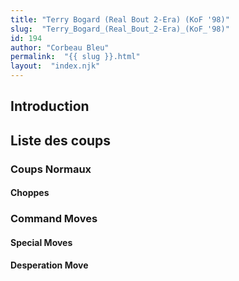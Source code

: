 ```yaml
---
title: "Terry Bogard (Real Bout 2-Era) (KoF '98)"
slug:  "Terry_Bogard_(Real_Bout_2-Era)_(KoF_'98)"
id: 194
author: "Corbeau Bleu"
permalink:  "{{ slug }}.html"
layout:  "index.njk"
---
```


## Introduction

## Liste des coups

### Coups Normaux

#### Choppes

### Command Moves

#### Special Moves

#### Desperation Move
